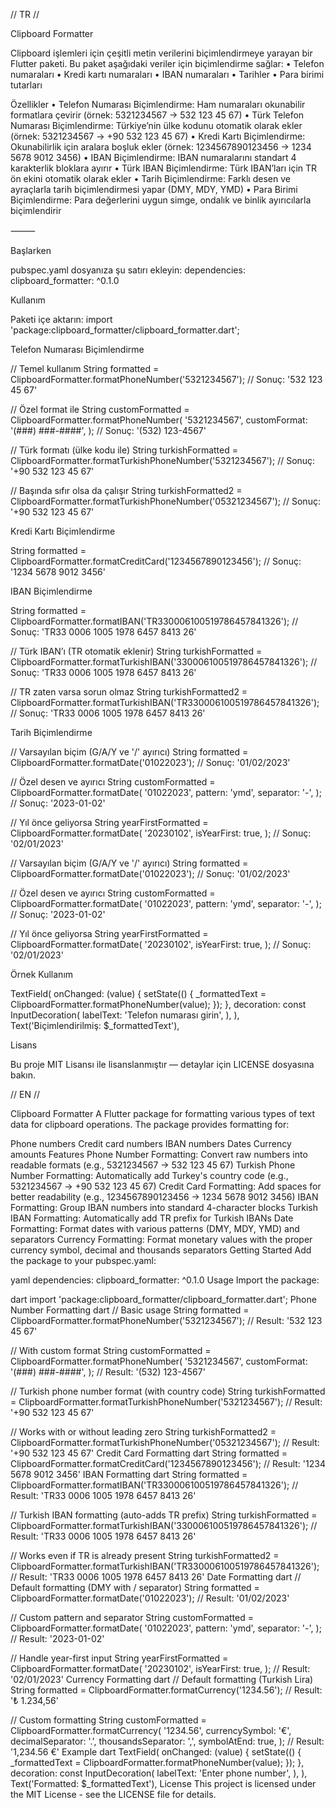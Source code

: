 // TR // 

Clipboard Formatter

Clipboard işlemleri için çeşitli metin verilerini biçimlendirmeye yarayan bir Flutter paketi. Bu paket aşağıdaki veriler için biçimlendirme sağlar:
	•	Telefon numaraları
	•	Kredi kartı numaraları
	•	IBAN numaraları
	•	Tarihler
	•	Para birimi tutarları

Özellikler
	•	Telefon Numarası Biçimlendirme: Ham numaraları okunabilir formatlara çevirir
(örnek: 5321234567 → 532 123 45 67)
	•	Türk Telefon Numarası Biçimlendirme: Türkiye’nin ülke kodunu otomatik olarak ekler
(örnek: 5321234567 → +90 532 123 45 67)
	•	Kredi Kartı Biçimlendirme: Okunabilirlik için aralara boşluk ekler
(örnek: 1234567890123456 → 1234 5678 9012 3456)
	•	IBAN Biçimlendirme: IBAN numaralarını standart 4 karakterlik bloklara ayırır
	•	Türk IBAN Biçimlendirme: Türk IBAN’ları için TR ön ekini otomatik olarak ekler
	•	Tarih Biçimlendirme: Farklı desen ve ayraçlarla tarih biçimlendirmesi yapar
(DMY, MDY, YMD)
	•	Para Birimi Biçimlendirme: Para değerlerini uygun simge, ondalık ve binlik ayırıcılarla biçimlendirir

⸻

Başlarken

pubspec.yaml dosyanıza şu satırı ekleyin:
dependencies:
  clipboard_formatter: ^0.1.0

Kullanım

Paketi içe aktarın:
import 'package:clipboard_formatter/clipboard_formatter.dart';

Telefon Numarası Biçimlendirme

// Temel kullanım
String formatted = ClipboardFormatter.formatPhoneNumber('5321234567');
// Sonuç: '532 123 45 67'

// Özel format ile
String customFormatted = ClipboardFormatter.formatPhoneNumber(
  '5321234567',
  customFormat: '(###) ###-####',
);
// Sonuç: '(532) 123-4567'

// Türk formatı (ülke kodu ile)
String turkishFormatted = ClipboardFormatter.formatTurkishPhoneNumber('5321234567');
// Sonuç: '+90 532 123 45 67'

// Başında sıfır olsa da çalışır
String turkishFormatted2 = ClipboardFormatter.formatTurkishPhoneNumber('05321234567');
// Sonuç: '+90 532 123 45 67'

Kredi Kartı Biçimlendirme

String formatted = ClipboardFormatter.formatCreditCard('1234567890123456');
// Sonuç: '1234 5678 9012 3456'

IBAN Biçimlendirme

String formatted = ClipboardFormatter.formatIBAN('TR330006100519786457841326');
// Sonuç: 'TR33 0006 1005 1978 6457 8413 26'

// Türk IBAN’ı (TR otomatik eklenir)
String turkishFormatted = ClipboardFormatter.formatTurkishIBAN('330006100519786457841326');
// Sonuç: 'TR33 0006 1005 1978 6457 8413 26'

// TR zaten varsa sorun olmaz
String turkishFormatted2 = ClipboardFormatter.formatTurkishIBAN('TR330006100519786457841326');
// Sonuç: 'TR33 0006 1005 1978 6457 8413 26'

Tarih Biçimlendirme

// Varsayılan biçim (G/A/Y ve '/' ayırıcı)
String formatted = ClipboardFormatter.formatDate('01022023');
// Sonuç: '01/02/2023'

// Özel desen ve ayırıcı
String customFormatted = ClipboardFormatter.formatDate(
  '01022023',
  pattern: 'ymd',
  separator: '-',
);
// Sonuç: '2023-01-02'

// Yıl önce geliyorsa
String yearFirstFormatted = ClipboardFormatter.formatDate(
  '20230102',
  isYearFirst: true,
);
// Sonuç: '02/01/2023'

// Varsayılan biçim (G/A/Y ve '/' ayırıcı)
String formatted = ClipboardFormatter.formatDate('01022023');
// Sonuç: '01/02/2023'

// Özel desen ve ayırıcı
String customFormatted = ClipboardFormatter.formatDate(
  '01022023',
  pattern: 'ymd',
  separator: '-',
);
// Sonuç: '2023-01-02'

// Yıl önce geliyorsa
String yearFirstFormatted = ClipboardFormatter.formatDate(
  '20230102',
  isYearFirst: true,
);
// Sonuç: '02/01/2023'

Örnek Kullanım

TextField(
  onChanged: (value) {
    setState(() {
      _formattedText = ClipboardFormatter.formatPhoneNumber(value);
    });
  },
  decoration: const InputDecoration(
    labelText: 'Telefon numarası girin',
  ),
),
Text('Biçimlendirilmiş: $_formattedText'),

Lisans

Bu proje MIT Lisansı ile lisanslanmıştır — detaylar için LICENSE dosyasına bakın.

// EN // 

Clipboard Formatter
A Flutter package for formatting various types of text data for clipboard operations. The package provides formatting for:

Phone numbers
Credit card numbers
IBAN numbers
Dates
Currency amounts
Features
Phone Number Formatting: Convert raw numbers into readable formats (e.g., 5321234567 → 532 123 45 67)
Turkish Phone Number Formatting: Automatically add Turkey's country code (e.g., 5321234567 → +90 532 123 45 67)
Credit Card Formatting: Add spaces for better readability (e.g., 1234567890123456 → 1234 5678 9012 3456)
IBAN Formatting: Group IBAN numbers into standard 4-character blocks
Turkish IBAN Formatting: Automatically add TR prefix for Turkish IBANs
Date Formatting: Format dates with various patterns (DMY, MDY, YMD) and separators
Currency Formatting: Format monetary values with the proper currency symbol, decimal and thousands separators
Getting Started
Add the package to your pubspec.yaml:

yaml
dependencies:
  clipboard_formatter: ^0.1.0
Usage
Import the package:

dart
import 'package:clipboard_formatter/clipboard_formatter.dart';
Phone Number Formatting
dart
// Basic usage
String formatted = ClipboardFormatter.formatPhoneNumber('5321234567');
// Result: '532 123 45 67'

// With custom format
String customFormatted = ClipboardFormatter.formatPhoneNumber(
  '5321234567',
  customFormat: '(###) ###-####',
);
// Result: '(532) 123-4567'

// Turkish phone number format (with country code)
String turkishFormatted = ClipboardFormatter.formatTurkishPhoneNumber('5321234567');
// Result: '+90 532 123 45 67'

// Works with or without leading zero
String turkishFormatted2 = ClipboardFormatter.formatTurkishPhoneNumber('05321234567');
// Result: '+90 532 123 45 67'
Credit Card Formatting
dart
String formatted = ClipboardFormatter.formatCreditCard('1234567890123456');
// Result: '1234 5678 9012 3456'
IBAN Formatting
dart
String formatted = ClipboardFormatter.formatIBAN('TR330006100519786457841326');
// Result: 'TR33 0006 1005 1978 6457 8413 26'

// Turkish IBAN formatting (auto-adds TR prefix)
String turkishFormatted = ClipboardFormatter.formatTurkishIBAN('330006100519786457841326');
// Result: 'TR33 0006 1005 1978 6457 8413 26'

// Works even if TR is already present
String turkishFormatted2 = ClipboardFormatter.formatTurkishIBAN('TR330006100519786457841326');
// Result: 'TR33 0006 1005 1978 6457 8413 26'
Date Formatting
dart
// Default formatting (DMY with / separator)
String formatted = ClipboardFormatter.formatDate('01022023');
// Result: '01/02/2023'

// Custom pattern and separator
String customFormatted = ClipboardFormatter.formatDate(
  '01022023',
  pattern: 'ymd',
  separator: '-',
);
// Result: '2023-01-02'

// Handle year-first input
String yearFirstFormatted = ClipboardFormatter.formatDate(
  '20230102',
  isYearFirst: true,
);
// Result: '02/01/2023'
Currency Formatting
dart
// Default formatting (Turkish Lira)
String formatted = ClipboardFormatter.formatCurrency('1234.56');
// Result: '₺ 1.234,56'

// Custom formatting
String customFormatted = ClipboardFormatter.formatCurrency(
  '1234.56',
  currencySymbol: '€',
  decimalSeparator: '.',
  thousandsSeparator: ',',
  symbolAtEnd: true,
);
// Result: '1,234.56 €'
Example
dart
TextField(
  onChanged: (value) {
    setState(() {
      _formattedText = ClipboardFormatter.formatPhoneNumber(value);
    });
  },
  decoration: const InputDecoration(
    labelText: 'Enter phone number',
  ),
),
Text('Formatted: $_formattedText'),
License
This project is licensed under the MIT License - see the LICENSE file for details.

